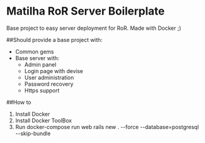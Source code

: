 # Matilha RoR Server Boilerplate 

Base project to easy server deployment for RoR.
Made with Docker ;)

##Should provide a base project with:
- Common gems
- Base server with:
	- Admin panel
	- Login page with devise
	- User administration
	- Password recovery
	- Https support


##How to

1. Install Docker
2. Install Docker ToolBox
3. Run docker-compose run web rails new . --force --database=postgresql --skip-bundle


